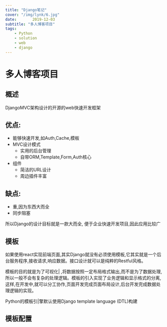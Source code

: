 ```yaml
---
title: "Django笔记"
cover: "/img/lynk/6.jpg"
date:       2019-12-03
subtitle: "多人博客项目"
tags:
	- Python
	- solution
	- web
	- django
---
```








# 多人博客项目
## 概述
DjangoMVC架构设计的开源的web快速开发框架

## 优点:
- 能够快速开发,如Auth,Cache,模板
- MVC设计模式
    - 实用的后台管理
    - 自带ORM,Template,Form,Auth核心
- 组件
    - 简洁的URL设计
    - 周边插件丰富
## 缺点:
- 重,因为东西大而全
- 同步阻塞

所以Django的设计目标就是一款大而全,
便于企业快速开发项目,因此应用比较广

## 模板

如果使用react实现前端页面,其实Django就没有必须使用模板,它其实就是一个后台服务程序,接收请求,响应数据。接口设计就可以是纯粹的Restful风格。

模板的目的就是为了可视化| ,将数据按照一定布局格式输出,而不是为了数据处理,所以一般不会有复杂的处理逻辑。模板的引入实现了业务逻辑和显示格式的分离,这样,在开发中,就可以分工协作,页面开发完成页面布局设计,后台开发完成数据处理逻辑的实现。

Python的模板引|擎默认使用Django template language (DTL)构建

## 模板配置

